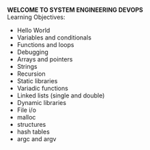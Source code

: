 **WELCOME TO SYSTEM ENGINEERING DEVOPS**
<br>
Learning Objectives:<br>
* Hello World
* Variables and conditionals
* Functions and loops
* Debugging
* Arrays and pointers
* Strings
* Recursion
* Static libraries
* Variadic functions
* Linked lists (single and double)
* Dynamic libraries
* File i/o
* malloc
* structures
* hash tables
* argc and argv
